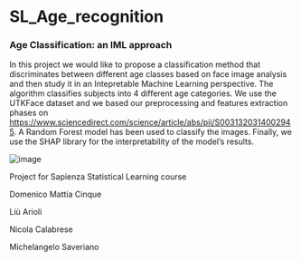 # SL_Age_recognition

### Age Classification: an IML approach

In this project we would like to propose a classification method that discriminates between
different age classes based on face image analysis and then study it in an Intepretable Machine
Learning perspective. The algorithm classifies subjects into 4 different age categories. We use
the UTKFace dataset and we based our preprocessing and features extraction phases on https://www.sciencedirect.com/science/article/abs/pii/S0031320314002945. A
Random Forest model has been used to classify the images. Finally, we use the SHAP library
for the interpretability of the model’s results.

![image](https://vizansignblog.files.wordpress.com/2016/02/gender_recognition_digital_signage_singapore.jpg?w=630&h=419)


Project for Sapienza Statistical Learning course

Domenico Mattia Cinque

Liù Arioli

Nicola Calabrese

Michelangelo Saveriano
